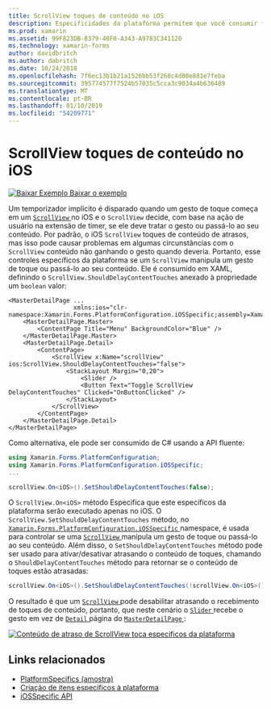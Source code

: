 ```yaml
---
title: ScrollView toques de conteúdo no iOS
description: Especificidades da plataforma permitem que você consumir funcionalidade só está disponível em uma plataforma específica, sem implementar renderizadores personalizados ou efeitos. Este artigo explica como consumir do iOS específicas da plataforma que controla se um ScrollView lida com um gesto de toque ou passá-lo ao seu conteúdo.
ms.prod: xamarin
ms.assetid: 99F823DB-B379-40F0-A343-A9783C341120
ms.technology: xamarin-forms
author: davidbritch
ms.author: dabritch
ms.date: 10/24/2018
ms.openlocfilehash: 7f6ec13b1b21a1526bb53f260c4d80e881e7feba
ms.sourcegitcommit: 395774577f7524b57035c5cca3c9034a4b636489
ms.translationtype: MT
ms.contentlocale: pt-BR
ms.lasthandoff: 01/10/2019
ms.locfileid: "54209771"
---
```

# <a name="scrollview-content-touches-on-ios"></a>ScrollView toques de conteúdo no iOS

[![Baixar Exemplo](~/media/shared/download.png) Baixar o exemplo](https://developer.xamarin.com/samples/xamarin-forms/userinterface/platformspecifics/)

Um temporizador implícito é disparado quando um gesto de toque começa em um [ `ScrollView` ](xref:Xamarin.Forms.ScrollView) no iOS e o `ScrollView` decide, com base na ação de usuário na extensão de timer, se ele deve tratar o gesto ou passá-lo ao seu conteúdo. Por padrão, o iOS `ScrollView` toques de conteúdo de atrasos, mas isso pode causar problemas em algumas circunstâncias com o `ScrollView` conteúdo não ganhando o gesto quando deveria. Portanto, esse controles específicos da plataforma se um `ScrollView` manipula um gesto de toque ou passá-lo ao seu conteúdo. Ele é consumido em XAML, definindo o `ScrollView.ShouldDelayContentTouches` anexado à propriedade um `boolean` valor:

```xaml
<MasterDetailPage ...
                  xmlns:ios="clr-namespace:Xamarin.Forms.PlatformConfiguration.iOSSpecific;assembly=Xamarin.Forms.Core">
    <MasterDetailPage.Master>
        <ContentPage Title="Menu" BackgroundColor="Blue" />
    </MasterDetailPage.Master>
    <MasterDetailPage.Detail>
        <ContentPage>
            <ScrollView x:Name="scrollView" ios:ScrollView.ShouldDelayContentTouches="false">
                <StackLayout Margin="0,20">
                    <Slider />
                    <Button Text="Toggle ScrollView DelayContentTouches" Clicked="OnButtonClicked" />
                </StackLayout>
            </ScrollView>
        </ContentPage>
    </MasterDetailPage.Detail>
</MasterDetailPage>
```

Como alternativa, ele pode ser consumido de C# usando a API fluente:

```csharp
using Xamarin.Forms.PlatformConfiguration;
using Xamarin.Forms.PlatformConfiguration.iOSSpecific;
...

scrollView.On<iOS>().SetShouldDelayContentTouches(false);
```

O `ScrollView.On<iOS>` método Especifica que este específicos da plataforma serão executado apenas no iOS. O `ScrollView.SetShouldDelayContentTouches` método, no [ `Xamarin.Forms.PlatformConfiguration.iOSSpecific` ](xref:Xamarin.Forms.PlatformConfiguration.iOSSpecific) namespace, é usada para controlar se uma [ `ScrollView` ](xref:Xamarin.Forms.ScrollView) manipula um gesto de toque ou passá-lo ao seu conteúdo. Além disso, o `SetShouldDelayContentTouches` método pode ser usado para ativar/desativar atrasando o conteúdo de toques, chamando o `ShouldDelayContentTouches` método para retornar se o conteúdo de toques estão atrasadas:

```csharp
scrollView.On<iOS>().SetShouldDelayContentTouches(!scrollView.On<iOS>().ShouldDelayContentTouches());
```

O resultado é que um [ `ScrollView` ](xref:Xamarin.Forms.ScrollView) pode desabilitar atrasando o recebimento de toques de conteúdo, portanto, que neste cenário o [ `Slider` ](xref:Xamarin.Forms.Slider) recebe o gesto em vez de [ `Detail` ](xref:Xamarin.Forms.MasterDetailPage.Detail) página do [ `MasterDetailPage` ](xref:Xamarin.Forms.MasterDetailPage):

[![](scrollview-content-touches-images/scrollview-delay-content-touches.png "Conteúdo de atraso de ScrollView toca específicos da plataforma")](scrollview-content-touches-images/scrollview-delay-content-touches-large.png#lightbox "conteúdo de atraso de ScrollView toca específicos da plataforma")

## <a name="related-links"></a>Links relacionados

- [PlatformSpecifics (amostra)](https://developer.xamarin.com/samples/xamarin-forms/userinterface/platformspecifics/)
- [Criação de itens específicos à plataforma](~/xamarin-forms/platform/platform-specifics/index.md#creating-platform-specifics)
- [iOSSpecific API](xref:Xamarin.Forms.PlatformConfiguration.iOSSpecific)
